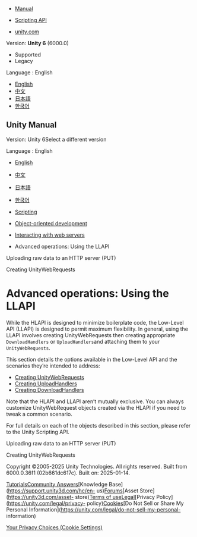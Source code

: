 [](https://docs.unity3d.com)

  * [Manual](../Manual/index.html)
  * [Scripting API](../ScriptReference/index.html)

  * [unity.com](https://unity.com/)

Version: **Unity 6** (6000.0)

  * Supported
  * Legacy

Language : English

  * [English](/Manual/web-request-llapi.html)
  * [中文](/cn/current/Manual/web-request-llapi.html)
  * [日本語](/ja/current/Manual/web-request-llapi.html)
  * [한국어](/kr/current/Manual/web-request-llapi.html)

[](https://docs.unity3d.com)

## Unity Manual

Version: Unity 6Select a different version

Language : English

  * [English](/Manual/web-request-llapi.html)
  * [中文](/cn/current/Manual/web-request-llapi.html)
  * [日本語](/ja/current/Manual/web-request-llapi.html)
  * [한국어](/kr/current/Manual/web-request-llapi.html)

  * [Scripting](scripting.html)
  * [Object-oriented development](object-oriented-development.html)
  * [Interacting with web servers](web-request.html)
  * Advanced operations: Using the LLAPI

[](web-request-uploading-raw-data.html)

Uploading raw data to an HTTP server (PUT)

[](web-request-creating-unity-web-requests.html)

Creating UnityWebRequests

# Advanced operations: Using the LLAPI

While the HLAPI is designed to minimize boilerplate code, the Low-Level API
(LLAPI) is designed to permit maximum flexibility. In general, using the LLAPI
involves creating UnityWebRequests then creating appropriate
`DownloadHandlers` or `UploadHandlers`and attaching them to your
`UnityWebRequests`.

This section details the options available in the Low-Level API and the
scenarios they’re intended to address:

  * [Creating UnityWebRequests](web-request-creating-unity-web-requests.html)
  * [Creating UploadHandlers](web-request-creating-upload-handlers.html)
  * [Creating DownloadHandlers](web-request-creating-download-handlers.html)

Note that the HLAPI and LLAPI aren’t mutually exclusive. You can always
customize UnityWebRequest objects created via the HLAPI if you need to tweak a
common scenario.

For full details on each of the objects described in this section, please
refer to the Unity Scripting API.

[](web-request-uploading-raw-data.html)

Uploading raw data to an HTTP server (PUT)

[](web-request-creating-unity-web-requests.html)

Creating UnityWebRequests

Copyright ©2005-2025 Unity Technologies. All rights reserved. Built from
6000.0.36f1 (02b661dc617c). Built on: 2025-01-14.

[Tutorials](https://learn.unity.com/)[Community
Answers](https://answers.unity3d.com)[Knowledge
Base](https://support.unity3d.com/hc/en-
us)[Forums](https://forum.unity3d.com)[Asset Store](https://unity3d.com/asset-
store)[Terms of
use](https://docs.unity3d.com/Manual/TermsOfUse.html)[Legal](https://unity.com/legal)[Privacy
Policy](https://unity.com/legal/privacy-
policy)[Cookies](https://unity.com/legal/cookie-policy)[Do Not Sell or Share
My Personal Information](https://unity.com/legal/do-not-sell-my-personal-
information)

[Your Privacy Choices (Cookie Settings)](javascript:void\(0\);)

